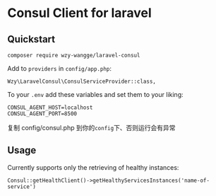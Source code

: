 # Consul Client for laravel

## Quickstart

```
composer require wzy-wangge/laravel-consul
```

Add to `providers` in `config/app.php`:

```
Wzy\LaravelConsul\ConsulServiceProvider::class,
```

To your `.env` add these variables and set them to your liking:

```
CONSUL_AGENT_HOST=localhost
CONSUL_AGENT_PORT=8500
```


复制 config/consul.php 到你的`config`下、否则运行会有异常

## Usage

Currently supports only the retrieving  of healthy instances:
```
Consul::getHealthClient()->getHealthyServicesInstances('name-of-service')
```

